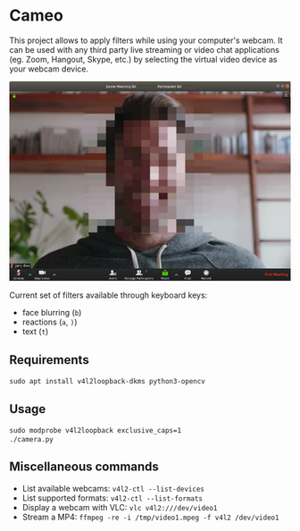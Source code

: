 # Cameo

This project allows to apply filters while using your computer's webcam. It can
be used with any third party live streaming or video chat applications (eg.
Zoom, Hangout, Skype, etc.) by selecting the virtual video device as your webcam
device.

![Zoom screenshot](img/zoom.png)

Current set of filters available through keyboard keys:

- face blurring (`b`)
- reactions (`a`, `)`)
- text (`t`)


##  Requirements

```shell
sudo apt install v4l2loopback-dkms python3-opencv
```


## Usage

```shell
sudo modprobe v4l2loopback exclusive_caps=1
./camera.py
```


## Miscellaneous commands

- List available webcams: `v4l2-ctl --list-devices`
- List supported formats: `v4l2-ctl --list-formats`
- Display a webcam with VLC: `vlc v4l2:///dev/video1`
- Stream a MP4: `ffmpeg -re -i /tmp/video1.mpeg -f v4l2 /dev/video1`
